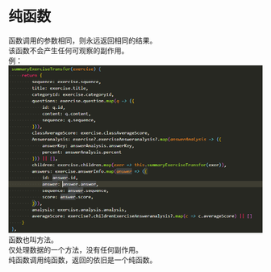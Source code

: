 # 纯函数
函数调用的参数相同，则永远返回相同的结果。  
该函数不会产生任何可观察的副作用。  
例：  
![image](./assets/chun-1.png)  
函数也叫方法。  
仅处理数据的一个方法，没有任何副作用。  
纯函数调用纯函数，返回的依旧是一个纯函数。  
